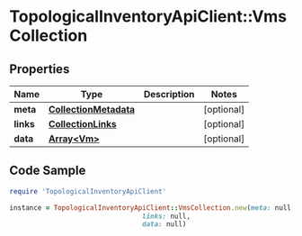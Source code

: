 # TopologicalInventoryApiClient::VmsCollection

## Properties

Name | Type | Description | Notes
------------ | ------------- | ------------- | -------------
**meta** | [**CollectionMetadata**](CollectionMetadata.md) |  | [optional] 
**links** | [**CollectionLinks**](CollectionLinks.md) |  | [optional] 
**data** | [**Array&lt;Vm&gt;**](Vm.md) |  | [optional] 

## Code Sample

```ruby
require 'TopologicalInventoryApiClient'

instance = TopologicalInventoryApiClient::VmsCollection.new(meta: null,
                                 links: null,
                                 data: null)
```


